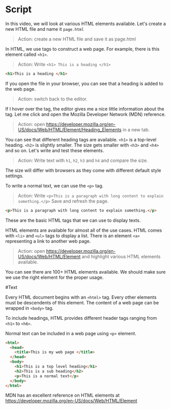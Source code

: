 # Script

In this video, we will look at various HTML elements available. Let's create a new HTML file and name it `page.html`

>Action: create a new HTML file and save it as page.html


In HTML, we use tags to construct a web page. For example, there is this element called `<h1>`.

>Action: Write `<h1> This is a heading </h1>`
```html
<h1>This is a heading </h1>

```

If you open the file in your browser, you can see that a heading is added to the web page.

>Action: switch back to the editor.

If I hover over the tag, the editor gives me a nice little information about the tag. Let me click and open the Mozilla Developer Network (MDN) reference.

>Action: open https://developer.mozilla.org/en-US/docs/Web/HTML/Element/Heading_Elements in a new tab.


You can see that different heading tags are available. `<h1>` is a top-level heading. `<h2>` is slightly smaller. The size gets smaller with `<h3>` and `<h4>` and so on. Let's write and test these elements.

>Action: Write text with `h1`, `h2`, `h3` and `h4` and compare the size.

The size will differ with browsers as they come with different default style settings.

To write a normal text, we can use the `<p>` tag.

> Action: Write `<p>This is a paragraph with long content to explain something.</p>` Save and refresh the page.

```html
<p>This is a paragraph with long content to explain something.</p>
```

These are the basic HTML tags that we can use to display texts.

HTML elements are available for almost all of the use cases. HTML comes with `<li>` and `<ul>` tags to display a list. There is an element `<a>` representing a link to another web page.

>Action: open https://developer.mozilla.org/en-US/docs/Web/HTML/Element and highlight various HTML elements available.

You can see there are 100+ HTML elements available. We should make sure we use the right element for the proper usage.


#Text

Every HTML document begins with an `<html>` tag. Every other elements must be descendents of this element. The content of a web page can be wrapped in `<body>` tag.

To include headings, HTML provides different header tags ranging from `<h1>` to `<h6>`.

Normal text can be included in a web page using `<p>` element.

```html
<html>
  <head>
    <title>This is my web page </title>
  </head>
  <body>
    <h1>This is a top level heading</h1>
    <h2>This is a sub heading</h2>
    <p>This is a normal text</p>
  </body>
</html>
```
MDN has an excellent reference on HTML elements at https://developer.mozilla.org/en-US/docs/Web/HTML/Element
